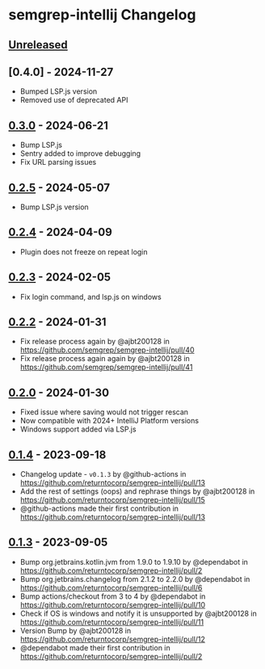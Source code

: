 <!-- Keep a Changelog guide -> https://keepachangelog.com -->

# semgrep-intellij Changelog

## [Unreleased]

## [0.4.0] - 2024-11-27

- Bumped LSP.js version
- Removed use of deprecated API

## [0.3.0] - 2024-06-21

- Bump LSP.js
- Sentry added to improve debugging
- Fix URL parsing issues

## [0.2.5] - 2024-05-07

- Bump LSP.js version

## [0.2.4] - 2024-04-09

- Plugin does not freeze on repeat login

## [0.2.3] - 2024-02-05

- Fix login command, and lsp.js on windows

## [0.2.2] - 2024-01-31

- Fix release process again by @ajbt200128 in https://github.com/semgrep/semgrep-intellij/pull/40
- Fix release process again again by @ajbt200128 in https://github.com/semgrep/semgrep-intellij/pull/41

## [0.2.0] - 2024-01-30

- Fixed issue where saving would not trigger rescan
- Now compatible with 2024+ IntelliJ Platform versions
- Windows support added via LSP.js

## [0.1.4] - 2023-09-18

- Changelog update - `v0.1.3` by @github-actions in https://github.com/returntocorp/semgrep-intellij/pull/13
- Add the rest of settings (oops) and rephrase things by @ajbt200128 in https://github.com/returntocorp/semgrep-intellij/pull/15
- @github-actions made their first contribution in https://github.com/returntocorp/semgrep-intellij/pull/13

## [0.1.3] - 2023-09-05

- Bump org.jetbrains.kotlin.jvm from 1.9.0 to 1.9.10 by @dependabot in https://github.com/returntocorp/semgrep-intellij/pull/2
- Bump org.jetbrains.changelog from 2.1.2 to 2.2.0 by @dependabot in https://github.com/returntocorp/semgrep-intellij/pull/6
- Bump actions/checkout from 3 to 4 by @dependabot in https://github.com/returntocorp/semgrep-intellij/pull/10
- Check if OS is windows and notify it is unsupported by @ajbt200128 in https://github.com/returntocorp/semgrep-intellij/pull/11
- Version Bump by @ajbt200128 in https://github.com/returntocorp/semgrep-intellij/pull/12
- @dependabot made their first contribution in https://github.com/returntocorp/semgrep-intellij/pull/2

[Unreleased]: https://github.com/semgrep/semgrep-intellij/compare/v0.3.0...HEAD
[0.3.0]: https://github.com/semgrep/semgrep-intellij/compare/v0.2.5...v0.3.0
[0.2.5]: https://github.com/semgrep/semgrep-intellij/compare/v0.2.4...v0.2.5
[0.2.4]: https://github.com/semgrep/semgrep-intellij/compare/v0.2.3...v0.2.4
[0.2.3]: https://github.com/returntocorp/semgrep-intellij/compare/v0.2.2...v0.2.3
[0.2.2]: https://github.com/returntocorp/semgrep-intellij/compare/v0.2.0...v0.2.2
[0.2.0]: https://github.com/returntocorp/semgrep-intellij/compare/v0.1.4...v0.2.0
[0.1.4]: https://github.com/returntocorp/semgrep-intellij/compare/v0.1.3...v0.1.4
[0.1.3]: https://github.com/returntocorp/semgrep-intellij/commits/v0.1.3
